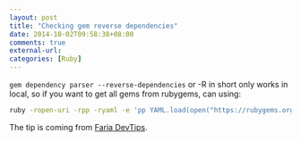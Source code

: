 ```yaml
---
layout: post
title: "Checking gem reverse dependencies"
date: 2014-10-02T09:58:38+08:00
comments: true
external-url:
categories: [Ruby]
---
```


`gem dependency parser --reverse-dependencies` or -R in short only works in local, so if you want to get all gems from rubygems, can using:

```bash
ruby -ropen-uri -rpp -ryaml -e 'pp YAML.load(open("https://rubygems.org/api/v1/gems/parser/reverse_dependencies.yaml"))'
```

The tip is coming from [Faria DevTips](http://devtips.faria.co/2014-05-27-gem-reverse-dependencies.html).
